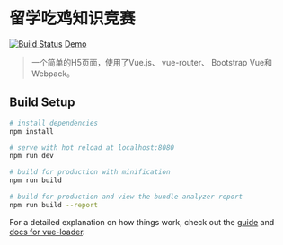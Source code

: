 # 留学吃鸡知识竞赛
[![Build Status](https://travis-ci.org/TonyLianLong/LiuXueEatChicken.svg?branch=master)](https://travis-ci.org/TonyLianLong/LiuXueEatChicken)
[Demo](https://tonylianlong.github.io/LiuXueEatChicken/)
> 一个简单的H5页面，使用了Vue.js、 vue-router、 Bootstrap Vue和Webpack。

## Build Setup

``` bash
# install dependencies
npm install

# serve with hot reload at localhost:8080
npm run dev

# build for production with minification
npm run build

# build for production and view the bundle analyzer report
npm run build --report
```

For a detailed explanation on how things work, check out the [guide](http://vuejs-templates.github.io/webpack/) and [docs for vue-loader](http://vuejs.github.io/vue-loader).
